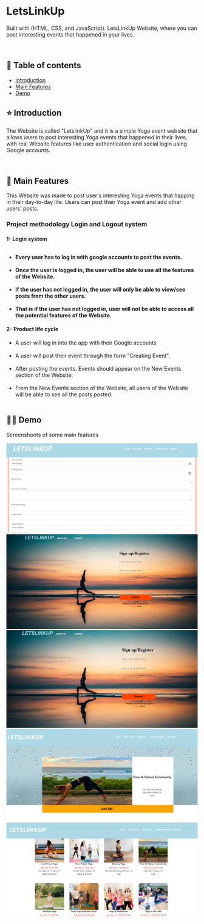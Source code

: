 <h1>LetsLinkUp</h1>

<p>Built with  (HTML, CSS, and JavaScript). LetsLinkUp Website, where you can post interesting events that happened in your lives.</p>
<br>
<h2>📜   Table of contents</h2>
<ul>
  <li><a href="#fag1">Introduction</a></li>
   <li> <a href = "fag2">Main Features</a></li>
    <li><a href="fag3">Demo</a></li>
     </ul>
<h2 id="fag1" >⭐ Introduction</h2>
<p>The Website is called "LetslinkUp" and it is a simple Yoga event website that allows users to post interesting Yoga events that happened in their lives. with real Website features like user authentication and social login using Google accounts.</p>
<br>
<h2 id="fag2">🚩 Main Features</h2>
This Website was made to post user's interesting Yoga events that happing in their day-to-day life.
Users can post their Yoga event and add other users’ posts.

<h3>Project methodology Login and Logout system</h3>
<div>
<h4>1- Login system</<h4>
<br>
<br>
<ul>
<li>Every user has to log in with google accounts to post the events.</li><br>
<li>Once the user is logged in, the user will be able to use all the features of the Website. </li><br>
<li>If the user has not logged in, the user will only be able to view/see posts from the other users. </li><br>
<li>That is if the user has not logged in, user will not be able to access all the potential features of the Website.</li>
</ul>


<h4>2- Product life cycle</h4>
<ul>
<li>A user will log in into the app with their Google accounts </li><br>
<li>A user will post their event through the form "Creating Event". </li><br>
<li>After posting the events. Events should appear on the New Events section of the Website. </li><br>
<li>From the New Events section of the Website, all users of the Website will be able to see all the posts posted.</li><br>
</ul>

<h2 id="fag3">👨‍💻   Demo</h2>
<p>Screenshoots of some main features</p>
 <img src="Websit 6.png">
  <img src="website 1.png">
  <img src="Website 5.png">
  <img src="Website2.png">
  <img src="Website3.png">
 
